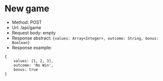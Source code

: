 # New game
* Method: POST
* Url: /api/game
* Request body: empty
* Response abstract: `{values: Array<Integer>, outcome: String, bonus: Boolean}`
* Response example:
```
{
    values: [1, 2, 3],
    outcome: 'No Win',
    bonus: true
}
```
